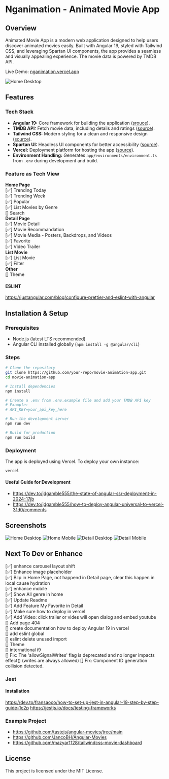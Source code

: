 # Nganimation - Animated Movie App

## Overview
Animated Movie App is a modern web application designed to help users discover animated movies easily. Built with Angular 19, styled with Tailwind CSS, and leveraging Spartan UI components, the app provides a seamless and visually appealing experience. The movie data is powered by TMDB API.

Live Demo: [nganimation.vercel.app](https://nganimation.vercel.app)

![Home Desktop](/public/result/home-desktop.png)

## Features
### Tech Stack
- **Angular 19:** Core framework for building the application ([srouce](http://angular.dev/)).
- **TMDB API:** Fetch movie data, including details and ratings ([source](https://www.themoviedb.org/)).
- **Tailwind CSS:** Modern styling for a clean and responsive design ([source](https://tailwindui.com/)).
- **Spartan UI:** Headless UI components for better accessibility ([source](https://spartan.ng/)).
- **Vercel:** Deployment platform for hosting the app ([source](https://vercel.com/)).
- **Environment Handling:** Generates `app/environments/environment.ts` from `.env` during development and build.

### Feature as Tech View
**Home Page**\
[✅] Trending Today \
[✅] Trending Week \
[✅] Popular \
[✅] List Movies by Genre  \
[] Search \
**Detail Page** \
[✅] Movie Detail \
[✅] Movie Recommandation \
[✅] Movie Media - Posters, Backdrops, and Videos  \
[✅] Favorite \
[✅] Video Trailer \
**List Movie** \
[✅] List Movie \
[✅] Filter \
**Other** \
[] Theme

#### ESLINT
https://justangular.com/blog/configure-prettier-and-eslint-with-angular

## Installation & Setup
### Prerequisites
- Node.js (latest LTS recommended)
- Angular CLI installed globally (`npm install -g @angular/cli`)

### Steps
```bash
# Clone the repository
git clone https://github.com/your-repo/movie-animation-app.git
cd movie-animation-app

# Install dependencies
npm install

# Create a .env from .env.example file and add your TMDB API key
# Example:
# API_KEY=your_api_key_here

# Run the development server
npm run dev

# Build for production
npm run build
```

### Deployment
The app is deployed using Vercel. To deploy your own instance:
```bash
vercel
```
#### Useful Guide for Development
- https://dev.to/jdgamble555/the-state-of-angular-ssr-deployment-in-2024-17jb
- https://dev.to/jdgamble555/how-to-deploy-angular-universal-to-vercel-31d0/comments

## Screenshots
![Home Desktop](/public/result/home-desktop.png)
![Home Mobile](/public/result/home-mobile.png)
![Detail Desktop](/public/result/detail-desktop.png)
![Detail Mobile](/public/result/detail-mobile.png)

## Next To Dev or Enhance
[✅] enhance carousel layout shift \
[✅] Enhance image placeholder \
[✅] Blip in Home Page, not happend in Detail page, clear this happen in local cause hydration \
[✅] enhance mobile \
[✅] Show All genre in home \
[✅] Update Readme \
[✅] Add Feature My Favorite in Detail \
[✅] Make sure how to deploy in vercel \
[✅] Add Video: click trailer or vides will open dialog and embed youtube \
[] Add page 404 \
[] create documentation how to deploy Angular 19 in vercel \
[] add eslint global \
[] eslint delete unused import \
[] Theme \
[] international i9 \
[] Fix: The 'allowSignalWrites' flag is deprecated and no longer impacts effect() (writes are always allowed)
[] Fix: Component ID generation collision detected.

### Jest
#### Installation
https://dev.to/fransaoco/how-to-set-up-jest-in-angular-19-step-by-step-guide-1c2p
https://jestjs.io/docs/testing-frameworks

### Example Project
- https://github.com/tastejs/angular-movies/tree/main
- https://github.com/JancoBH/Angular-Movies
- https://github.com/mazyar1128/tailwindcss-movie-dashboard

## License
This project is licensed under the MIT License.
